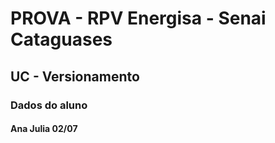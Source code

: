# PROVA - RPV Energisa - Senai Cataguases

## UC - Versionamento 

### Dados do aluno

#### Ana Julia 02/07

